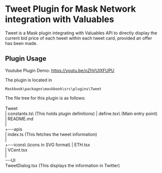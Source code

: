 # Tweet Plugin for Mask Network integration with Valuables

Tweet is a Mask plugin integrating with Valuables API to directly display the
current bid price of each tweet within each tweet card, provided an offer has
been made.

## Plugin Usage

Youtube Plugin Demo: <https://youtu.be/oZhVUIXFUPU>

The plugin is located in

`Maskbook\packages\maskbook\src\plugins\Tweet`

The file tree for this plugin is as follows:\
\
Tweet\
| constants.ts\ (This holds plugin definitions)
| define.tsx\ (Main entry point)
| README.md\
|\
+---apis\
| index.ts (This fetches the tweet information)\
|\
+---icons\ (icons in SVG format)
| ETH.tsx\
| VCent.tsx\
|\
\---UI\
 TweetDialog.tsx (This displays the information in Twitter)
